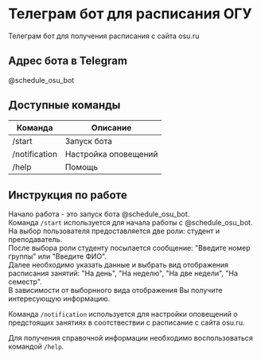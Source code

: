 # Телеграм бот для расписания ОГУ

Телеграм бот для получения расписания с сайта osu.ru

## Адрес бота в Telegram
@schedule_osu_bot

## Доступные команды
| Команда | Описание |
| ------ | ------ |
| /start | Запуск бота|
| /notification | Настройка оповещений|
| /help | Помощь |

## Инструкция по работе
Начало работа - это запуск бота @schedule_osu_bot.  
Команда `/start` используется для начала работы с @schedule_osu_bot.  
На выбор пользователя предоставляется две роли: студент и преподаватель.  
После выбора роли студенту посылается сообщение: "Введите номер группы" или "Введите ФИО".  
Далее необходимо указать данные и выбрать вид отображения расписания занятий: "На день", "На неделю", "На две недели", "На семестр".  
В зависимости от выборнного вида отображения Вы получите интересующую информацию.  

Команда `/notification` используется для настройки оповещений о предстоящих занятиях в соотствествии с расписание с сайта osu.ru.

Для получения справочной информации необходимо воспользоваться командой `/help`.
